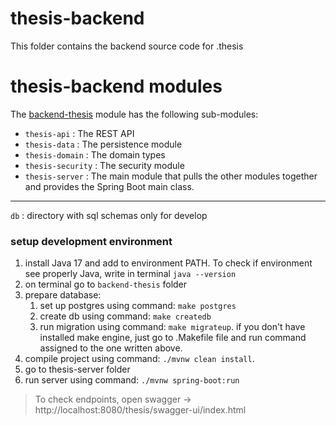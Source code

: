 # thesis-backend

This folder contains the backend source code for .thesis

# thesis-backend modules

The [backend-thesis](../README.md) module has the following sub-modules:

- `thesis-api` : The REST API
- `thesis-data` : The persistence module
- `thesis-domain` : The domain types
- `thesis-security` : The security module
- `thesis-server` : The main module that pulls the other modules together and provides the Spring Boot main class.

---

`db` : directory with sql schemas only for develop


### setup development environment

1. install Java 17 and add to environment PATH. To check if environment see properly Java, write in terminal `java --version`
2. on terminal go to `backend-thesis` folder
3. prepare database:
   1. set up postgres using command: `make postgres`
   2. create db using command: `make createdb`
   3. run migration using command: `make migrateup`. if you don't have installed make engine, just go to .Makefile file and run command assigned to the one written above.
4. compile project using command: `./mvnw clean install`.
5. go to thesis-server folder
6. run server using command: `./mvnw spring-boot:run `


>To check endpoints, open swagger -> http://localhost:8080/thesis/swagger-ui/index.html